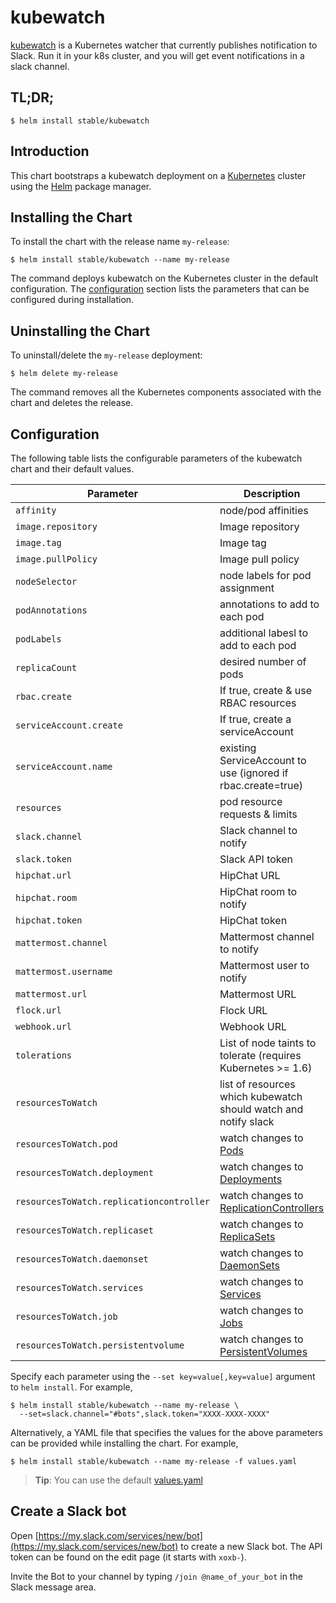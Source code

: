 # kubewatch

[kubewatch](https://github.com/bitnami-labs/kubewatch) is a Kubernetes watcher that currently publishes notification to Slack. Run it in your k8s cluster, and you will get event notifications in a slack channel.


## TL;DR;

```console
$ helm install stable/kubewatch
```

## Introduction

This chart bootstraps a kubewatch deployment on a [Kubernetes](http://kubernetes.io) cluster using the [Helm](https://helm.sh) package manager.

## Installing the Chart

To install the chart with the release name `my-release`:

```console
$ helm install stable/kubewatch --name my-release
```

The command deploys kubewatch on the Kubernetes cluster in the default configuration. The [configuration](#configuration) section lists the parameters that can be configured during installation.

## Uninstalling the Chart

To uninstall/delete the `my-release` deployment:

```console
$ helm delete my-release
```

The command removes all the Kubernetes components associated with the chart and deletes the release.

## Configuration

The following table lists the configurable parameters of the kubewatch chart and their default values.

|               Parameter                  |        Description                   |              Default              |
| ---------------------------------------- | ------------------------------------ | --------------------------------- |
| `affinity`                               | node/pod affinities                  | None                              |
| `image.repository`                       | Image repository                     | `bitnami/kubewatch`               |
| `image.tag`                              | Image tag                            | `{VERSION}`                       |
| `image.pullPolicy`                       | Image pull policy                    | `Always`                          |
| `nodeSelector`                           | node labels for pod assignment       | `{}`                              |
| `podAnnotations`                         | annotations to add to each pod       | `{}`                              |
| `podLabels`                              | additional labesl to add to each pod | `{}`                              |
| `replicaCount`                           | desired number of pods               | `1`                               |
| `rbac.create`                            | If true, create & use RBAC resources | `true`                            |
| `serviceAccount.create`                  | If true, create a serviceAccount     | `true`                            |
| `serviceAccount.name`                    | existing ServiceAccount to use (ignored if rbac.create=true) | ``        | 
| `resources`                              | pod resource requests & limits       | `{}`                              |
| `slack.channel`                          | Slack channel to notify              | `""`                              |
| `slack.token`                            | Slack API token                      | `""`                              |
| `hipchat.url`                            | HipChat URL                          | `""`                              |
| `hipchat.room`                           | HipChat room to notify               | `""`                              |
| `hipchat.token`                          | HipChat token                        | `""`                              |
| `mattermost.channel`                     | Mattermost channel to notify         | `""`                              |
| `mattermost.username`                    | Mattermost user to notify            | `""`                              |
| `mattermost.url`                         | Mattermost URL                       | `""`                              |
| `flock.url`                              | Flock URL                            | `""`                              |
| `webhook.url`                            | Webhook URL                          | `""`                              |
| `tolerations`                            | List of node taints to tolerate (requires Kubernetes >= 1.6)                                                                | `[]`                              |
| `resourcesToWatch`                       | list of resources which kubewatch should watch and notify slack                                                             | `{pod: true, deployment: true}`   |
| `resourcesToWatch.pod`                   | watch changes to [Pods](https://kubernetes.io/docs/concepts/workloads/pods/pod-overview/)                                   | `true`                            |
| `resourcesToWatch.deployment`            | watch changes to [Deployments](https://kubernetes.io/docs/concepts/workloads/controllers/deployment/)                       | `true`                            |
| `resourcesToWatch.replicationcontroller` | watch changes to [ReplicationControllers](https://kubernetes.io/docs/concepts/workloads/controllers/replicationcontroller/) | `false`                           |
| `resourcesToWatch.replicaset`            | watch changes to [ReplicaSets](https://kubernetes.io/docs/concepts/workloads/controllers/replicaset/)                       | `false`                           |
| `resourcesToWatch.daemonset`             | watch changes to [DaemonSets](https://kubernetes.io/docs/concepts/workloads/controllers/daemonset/)                         | `false`                           |
| `resourcesToWatch.services`              | watch changes to [Services](https://kubernetes.io/docs/concepts/services-networking/service/)                               | `false`                           |
| `resourcesToWatch.job`                   | watch changes to [Jobs](https://kubernetes.io/docs/concepts/workloads/controllers/jobs-run-to-completion/)                  | `false`                           |
| `resourcesToWatch.persistentvolume`      | watch changes to [PersistentVolumes](https://kubernetes.io/docs/concepts/storage/persistent-volumes/)                       | `false`                           |

Specify each parameter using the `--set key=value[,key=value]` argument to `helm install`. For example,

```console
$ helm install stable/kubewatch --name my-release \
  --set=slack.channel="#bots",slack.token="XXXX-XXXX-XXXX"
```

Alternatively, a YAML file that specifies the values for the above parameters can be provided while installing the chart. For example,

```console
$ helm install stable/kubewatch --name my-release -f values.yaml
```

> **Tip**: You can use the default [values.yaml](values.yaml)

## Create a Slack bot

Open [https://my.slack.com/services/new/bot](https://my.slack.com/services/new/bot) to create a new Slack bot.
The API token can be found on the edit page (it starts with `xoxb-`).

Invite the Bot to your channel by typing `/join @name_of_your_bot` in the Slack message area.
